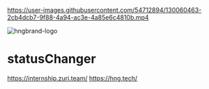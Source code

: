 

https://user-images.githubusercontent.com/54712894/130060463-2cb4dcb7-9f88-4a94-ac3e-4a85e6c4810b.mp4


![hngbrand-logo](https://user-images.githubusercontent.com/54712894/129963608-011d2845-e820-4e64-940e-838d8b0e87f0.png)
# statusChanger
https://internship.zuri.team/
https://hng.tech/

